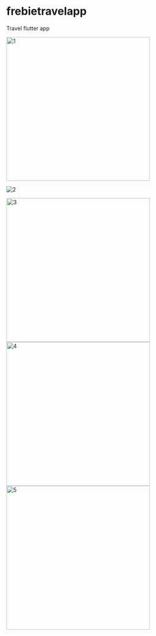 # frebietravelapp
Travel flutter app


<img width="375" alt="1" src="https://user-images.githubusercontent.com/48074748/137660608-7798438f-ec8e-4fb5-b75c-9f91933c97bd.png">

![2](https://user-images.githubusercontent.com/48074748/137660621-8e562461-c73a-4c7c-a6c5-04a3d6131b60.png)

<img width="375" alt="3" src="https://user-images.githubusercontent.com/48074748/137660622-58168641-4ca3-4006-bf91-2ceb33b7b6a8.png">

<img width="375" alt="4" src="https://user-images.githubusercontent.com/48074748/137660628-d16b5122-78b1-4242-a352-d3b881d55ab0.png">

<img width="375" alt="5" src="https://user-images.githubusercontent.com/48074748/137660632-3f058508-0be6-44bb-ae3a-683669a69594.png">

